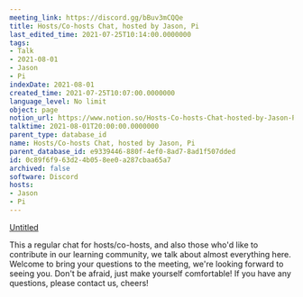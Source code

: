 ```yaml
---
meeting_link: https://discord.gg/bBuv3mCQQe
title: Hosts/Co-hosts Chat, hosted by Jason, Pi
last_edited_time: 2021-07-25T10:14:00.0000000
tags:
- Talk
- 2021-08-01
- Jason
- Pi
indexDate: 2021-08-01
created_time: 2021-07-25T10:07:00.0000000
language_level: No limit
object: page
notion_url: https://www.notion.so/Hosts-Co-hosts-Chat-hosted-by-Jason-Pi-0c89f6f963d24b058ee0a287cbaa65a7
talktime: 2021-08-01T20:00:00.0000000
parent_type: database_id
name: Hosts/Co-hosts Chat, hosted by Jason, Pi
parent_database_id: e9339446-880f-4ef0-8ad7-8ad1f507dded
id: 0c89f6f9-63d2-4b05-8ee0-a287cbaa65a7
archived: false
software: Discord
hosts:
- Jason
- Pi
---
```




[Untitled](https://www.notion.so/cb083fc4f0b7459aa5afe1900ef25a1f)   


This a regular chat for hosts/co-hosts, and also those who'd like to contribute in our learning community, we talk about almost everything here. Welcome to bring your questions to the meeting, we're looking forward to seeing you. Don't be afraid, just make yourself comfortable!
If you have any questions, please contact us, cheers!







